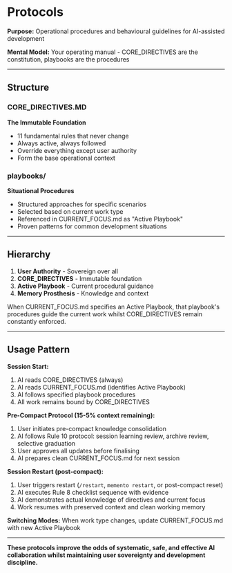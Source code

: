 # Protocols

**Purpose:** Operational procedures and behavioural guidelines for AI-assisted development

**Mental Model:** Your operating manual - CORE_DIRECTIVES are the constitution, playbooks are the procedures

---

## Structure

### CORE_DIRECTIVES.MD
**The Immutable Foundation**
- 11 fundamental rules that never change
- Always active, always followed
- Override everything except user authority
- Form the base operational context

### playbooks/
**Situational Procedures**
- Structured approaches for specific scenarios
- Selected based on current work type
- Referenced in CURRENT_FOCUS.md as "Active Playbook"
- Proven patterns for common development situations

---

## Hierarchy

1. **User Authority** - Sovereign over all
2. **CORE_DIRECTIVES** - Immutable foundation
3. **Active Playbook** - Current procedural guidance
4. **Memory Prosthesis** - Knowledge and context

When CURRENT_FOCUS.md specifies an Active Playbook, that playbook's procedures guide the current work whilst CORE_DIRECTIVES remain constantly enforced.

---

## Usage Pattern

**Session Start:**
1. AI reads CORE_DIRECTIVES (always)
2. AI reads CURRENT_FOCUS.md (identifies Active Playbook)
3. AI follows specified playbook procedures
4. All work remains bound by CORE_DIRECTIVES

**Pre-Compact Protocol (15-5% context remaining):**
1. User initiates pre-compact knowledge consolidation
2. AI follows Rule 10 protocol: session learning review, archive review, selective graduation
3. User approves all updates before finalising
4. AI prepares clean CURRENT_FOCUS.md for next session

**Session Restart (post-compact):**
1. User triggers restart (`/restart`, `memento restart`, or post-compact reset)
2. AI executes Rule 8 checklist sequence with evidence
3. AI demonstrates actual knowledge of directives and current focus
4. Work resumes with preserved context and clean working memory

**Switching Modes:**
When work type changes, update CURRENT_FOCUS.md with new Active Playbook

---

**These protocols improve the odds of systematic, safe, and effective AI collaboration whilst maintaining user sovereignty and development discipline.**